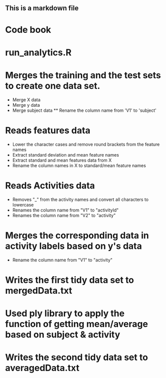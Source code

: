 ## This is a markdown file

# Code book

  # run_analytics.R
  # Merges the training and the test sets to create one data set.
  * Merge X data
  * Merge y data
  * Merge subject data
  ** Rename the column name from 'V1' to 'subject'   

  # Reads features data 
  * Lower the character cases and remove round brackets from the feature names    
  * Extract standard deviation and mean feature names  
  * Extract standard and mean features data from X  
  * Rename the column names in X to standard/mean feature names  
  
  # Reads Activities data  
  * Removes "_" from the activity names and convert all characters to lowercase  
  * Renames the column name from "V1" to "activityId"  
  * Renames the column name from "V2" to "activity"
  
  # Merges the corresponding data in activity labels based on y's data  
  * Rename the column name from "V1" to "activity"  
  
  # Writes the first tidy data set to mergedData.txt
  
  # Used ply library to apply the function of getting mean/average based on subject & activity
  # Writes the second tidy data set to averagedData.txt
